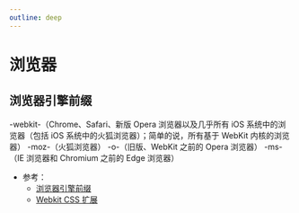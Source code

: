 ```yaml
---
outline: deep
---
```

# 浏览器
## 浏览器引擎前缀
-webkit-（Chrome、Safari、新版 Opera 浏览器以及几乎所有 iOS 系统中的浏览器（包括 iOS 系统中的火狐浏览器）；简单的说，所有基于 WebKit 内核的浏览器）
-moz-（火狐浏览器）
-o-（旧版、WebKit 之前的 Opera 浏览器）
-ms-（IE 浏览器和 Chromium 之前的 Edge 浏览器）
- 参考：
  - [浏览器引擎前缀](https://developer.mozilla.org/zh-CN/docs/Glossary/Vendor_Prefix)
  - [Webkit CSS 扩展 ](https://developer.mozilla.org/zh-CN/docs/Web/CSS/WebKit_Extensions)
